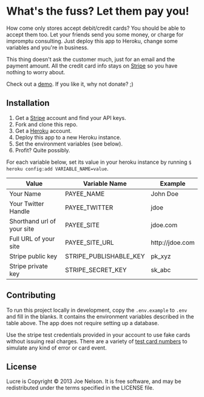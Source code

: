 # What's the fuss? Let them pay you!

How come only stores accept debit/credit cards? You should be able
to accept them too. Let your friends send you some money, or charge
for impromptu consulting. Just deploy this app to Heroku, change some
variables and you're in business.

This thing doesn't ask the customer much, just for an email
and the payment amount. All the credit card info stays on
[Stripe](https://stripe.com) so you have nothing to worry about.

Check out a [demo](http://pay.begriffs.com). If you like it, why not
donate? ;)

## Installation

1. Get a [Stripe](https://stripe.com) account and find your API keys.
1. Fork and clone this repo.
1. Get a [Heroku](http://heroku.com) account.
1. Deploy this app to a new Heroku instance.
1. Set the environment variables (see below).
1. Profit? Quite possibly.

For each variable below, set its value in your heroku instance by
running `$ heroku config:add VARIABLE_NAME=value`.

<table>
  <thead>
    <tr>
      <th>Value</th>
      <th>Variable Name</th>
      <th>Example</th>
    </tr>
  </thead>
  <tbody>
    <tr>
      <td>Your Name</td>
      <td>PAYEE_NAME</td>
      <td>John Doe</td>
    </tr>
    <tr>
      <td>Your Twitter Handle</td>
      <td>PAYEE_TWITTER</td>
      <td>jdoe</td>
    </tr>
    <tr>
      <td>Shorthand url of your site</td>
      <td>PAYEE_SITE</td>
      <td>jdoe.com</td>
    </tr>
    <tr>
      <td>Full URL of your site</td>
      <td>PAYEE_SITE_URL</td>
      <td>http://jdoe.com</td>
    </tr>
    <tr>
      <td>Stripe public key</td>
      <td>STRIPE_PUBLISHABLE_KEY</td>
      <td>pk_xyz</td>
    </tr>
    <tr>
      <td>Stripe private key</td>
      <td>STRIPE_SECRET_KEY</td>
      <td>sk_abc</td>
    </tr>
  </tbody>
</table>

## Contributing

To run this project locally in development, copy the `.env.example` to
`.env` and fill in the blanks. It contains the environment variables
described in the table above. The app does not require setting up a
database.

Use the stripe test credentials provided in your account to use fake
cards without issuing real charges. There are a variety of [test card
numbers](https://stripe.com/docs/testing#cards) to simulate any kind of
error or card event.

## License

Lucre is Copyright © 2013 Joe Nelson. It is free software, and may be
redistributed under the terms specified in the LICENSE file.

